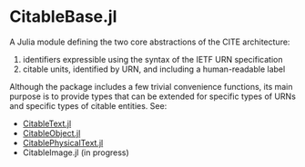# CitableBase.jl

A Julia module defining the two core abstractions of the CITE architecture:

1. identifiers expressible using the syntax of the IETF URN specification
2. citable units, identified by URN, and including a human-readable label

Although the package includes a few trivial convenience functions, its main purpose is to provide types that can be extended for specific types of URNs and specific types of citable entities.  See:

- [CitableText.jl](https://github.com/cite-architecture/CitableText.jl)
- [CitableObject.jl](https://github.com/cite-architecture/CitableObject.jl)
- [CitablePhysicalText.jl](https://github.com/cite-architecture/CitablePhysicalText.jl)
- CitableImage.jl (in progress)
